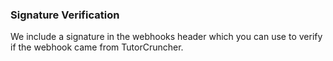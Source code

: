 ### Signature Verification

We include a signature in the webhooks header which you can use to verify if the webhook came from TutorCruncher.
